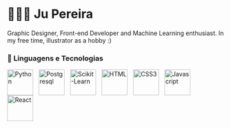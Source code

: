 # 👩🏻‍💻 Ju Pereira
Graphic Designer, Front-end Developer and Machine Learning enthusiast. In my free time, illustrator as a hobby :) 

### 🤖 Linguagens e Tecnologias
<img 
    align="left" 
    alt="Python" 
    title="Python"
    width="60px" 
    style="padding-right: 10px;" 
    src="https://cdn.jsdelivr.net/gh/devicons/devicon@latest/icons/python/python-original.svg" 
/>
<img 
    align="left" 
    alt="Postgresql" 
    title="Postgresql"
    width="60px" 
    style="padding-right: 10px;" 
    src="https://cdn.jsdelivr.net/gh/devicons/devicon@latest/icons/postgresql/postgresql-original-wordmark.svg" 
/>
<img 
    align="left" 
    alt="Scikit-Learn" 
    title="Scikit-Learn"
    width="60px" 
    style="padding-right: 10px;" 
    src="https://icon.icepanel.io/Technology/svg/scikit-learn.svg" 
/>
<img 
    align="left" 
    alt="HTML" 
    title="HTML"
    width="60px" 
    style="padding-right: 10px;" 
    src="https://cdn.jsdelivr.net/gh/devicons/devicon@latest/icons/html5/html5-original.svg" 
/>
<img 
    align="left" 
    alt="CSS3" 
    title="CSS3"
    width="60px" 
    style="padding-right: 10px;" 
    src="https://cdn.jsdelivr.net/gh/devicons/devicon@latest/icons/css3/css3-original.svg" 
/>
<img 
    align="left" 
    alt="Javascript" 
    title="Javascript"
    width="60px" 
    style="padding-right: 10px;" 
    src="https://cdn.jsdelivr.net/gh/devicons/devicon@latest/icons/javascript/javascript-original.svg"
/>
<img 
    align="left" 
    alt="React" 
    title="React"
    width="60px" 
    style="padding-right: 10px;" 
    src="https://cdn.jsdelivr.net/gh/devicons/devicon@latest/icons/react/react-original.svg"           
/>



